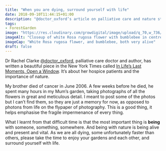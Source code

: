 ```yaml
---
title: "When you are dying, surround yourself with life"
date: 2018-09-10T11:44:15+01:00
description: "@doctor_oxford’s article on palliative care and nature struck a chord with my own experiences"
tags: 
- ForestGarden
image: "https://res.cloudinary.com/growdigital/image/upload/q_70,w_736/v1543960547/bumblebee-rosa-rugosa-flower-29680293497.jpg"
imageAlt: "Closeup of white Rosa rugosa flower with bumblebee in centre"
imageCap: "White Rosa rugosa flower, and bumblebee, both very alive"
draft: false
---
```


Dr Rachel Clarke [@doctor_oxford](https://mobile.twitter.com/doctor_oxford), palliative care doctor and author, has written a beautiful piece in the New York Times called [In Life’s Last Moments, Open a Window](https://www.nytimes.com/2018/09/08/opinion/sunday/nhs-hospice.html). It’s about her hospice patients and the importance of nature. 

My brother died of cancer in June 2006. A few weeks before he died, he spent many hours in my Mum’s garden, taking photographs of all the flowers in great and meticulous detail. I meant to post some of the photos but I can’t find them, so they are just a memory for now, as opposed to photons from life on the flypaper of photography. This is a good thing, it helps emphasise the fragile impermenance of every thing. 

What I learnt from that difficult time is that the most important thing is **being** with someone, something, somewhere. And being with nature is being alive and present and vital. As we are all dying, some unfortunately faster than others, please take the time to enjoy your gardens and each other, and surround yourself with life. 
